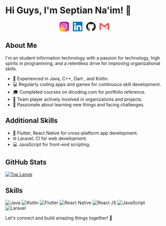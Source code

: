 # Hi Guys, I'm Septian Na'im! 👋

<p align="center">
  <a href="https://www.instagram.com/na_implung/"><img height="30" src="https://github.com/septiannaim/septiannaim/blob/main/instagram.svg"></a>&nbsp;&nbsp;
  <a href="https://www.linkedin.com/in/septian-ghuslal-nur-na-im-44ba3224b/"><img height="30" src="https://github.com/septiannaim/septiannaim/blob/main/linkedin.svg"></a>&nbsp;&nbsp;
  <a href="https://github.com/septiannaim"><img height="30" src="https://github.com/septiannaim/septiannaim/blob/main/github.svg"></a>&nbsp;&nbsp;
  <a href="naimplung28@gmail.com"><img height="30" src="https://github.com/septiannaim/septiannaim/blob/main/gmail.svg"></a>&nbsp;&nbsp;
</p>

## About Me

I'm an student information technology with a passion for technology, high spirits in programming, and a relentless drive for improving organizational skills.

- 🚀 Experienced in Java, C++, Dart , and Kotlin.
- 💻 Regularly coding apps and games for continuous skill development.
- 🎓 Completed courses on dicoding.com for portfolio reference.
- 🤝 Team player actively involved in organizations and projects.
- 🌱 Passionate about learning new things and facing challenges.

## Additional Skills

- 👾 Flutter, React Native for cross-platform app development.
- 🌐 Laravel, CI for web development.
- 💻 JavaScript for front-end scripting.


## GitHub Stats

[![Top Langs](https://github-readme-stats.vercel.app/api/top-langs/?username=septiannaim&layout=compact&theme=radical)](https://github.com/septiannaim/README.md)

## Skills

![Java](https://img.shields.io/badge/Code-Java-informational?style=flat&logo=java&logoColor=white&color=2bbc8a)
![Kotlin](https://img.shields.io/badge/Code-Kotlin-informational?style=flat&logo=kotlin&logoColor=white&color=2bbc8a)
![Flutter](https://img.shields.io/badge/Code-Flutter-informational?style=flat&logo=flutter&logoColor=white&color=2bbc8a)
![React Native](https://img.shields.io/badge/Code-React_Native-informational?style=flat&logo=react&logoColor=white&color=2bbc8a)
![React JS](https://img.shields.io/badge/Code-React_JS-informational?style=flat&logo=react&logoColor=white&color=2bbc8a)
![JavaScript](https://img.shields.io/badge/Code-JavaScript-informational?style=flat&logo=javascript&logoColor=white&color=2bbc8a)
![Laravel](https://img.shields.io/badge/Code-Laravel-informational?style=flat&logo=laravel&logoColor=white&color=2bbc8a)

Let's connect and build amazing things together! 🚀

